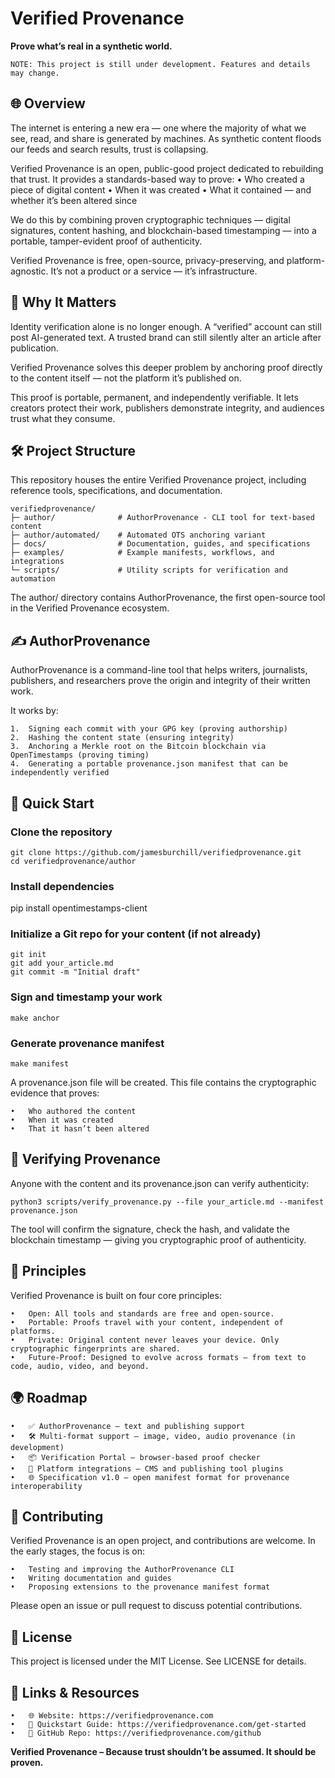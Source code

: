 # Verified Provenance

**Prove what’s real in a synthetic world.**

	NOTE: This project is still under development. Features and details may change.

## 🌐 Overview

The internet is entering a new era — one where the majority of what we see, read, and share is generated by machines. As synthetic content floods our feeds and search results, trust is collapsing.

Verified Provenance is an open, public-good project dedicated to rebuilding that trust. It provides a standards-based way to prove:
	•	Who created a piece of digital content
	•	When it was created
	•	What it contained — and whether it’s been altered since

We do this by combining proven cryptographic techniques — digital signatures, content hashing, and blockchain-based timestamping — into a portable, tamper-evident proof of authenticity.

Verified Provenance is free, open-source, privacy-preserving, and platform-agnostic. It’s not a product or a service — it’s infrastructure.

## 🧭 Why It Matters

Identity verification alone is no longer enough. A “verified” account can still post AI-generated text. A trusted brand can still silently alter an article after publication.

Verified Provenance solves this deeper problem by anchoring proof directly to the content itself — not the platform it’s published on.

This proof is portable, permanent, and independently verifiable. It lets creators protect their work, publishers demonstrate integrity, and audiences trust what they consume.

## 🛠️ Project Structure

This repository houses the entire Verified Provenance project, including reference tools, specifications, and documentation.
```
verifiedprovenance/
├─ author/              # AuthorProvenance - CLI tool for text-based content
├─ author/automated/    # Automated OTS anchoring variant
├─ docs/                # Documentation, guides, and specifications
├─ examples/            # Example manifests, workflows, and integrations
└─ scripts/             # Utility scripts for verification and automation
```

The author/ directory contains AuthorProvenance, the first open-source tool in the Verified Provenance ecosystem.

## ✍️ AuthorProvenance

AuthorProvenance is a command-line tool that helps writers, journalists, publishers, and researchers prove the origin and integrity of their written work.

It works by:

	1.	Signing each commit with your GPG key (proving authorship)
	2.	Hashing the content state (ensuring integrity)
	3.	Anchoring a Merkle root on the Bitcoin blockchain via OpenTimestamps (proving timing)
	4.	Generating a portable provenance.json manifest that can be independently verified

## 🔧 Quick Start

### Clone the repository
```
git clone https://github.com/jamesburchill/verifiedprovenance.git
cd verifiedprovenance/author
```

### Install dependencies
pip install opentimestamps-client

### Initialize a Git repo for your content (if not already)
```
git init
git add your_article.md
git commit -m "Initial draft"
```

### Sign and timestamp your work
```make anchor```

### Generate provenance manifest
```make manifest```

A provenance.json file will be created. This file contains the cryptographic evidence that proves:

	•	Who authored the content
	•	When it was created
	•	That it hasn’t been altered

## 🧪 Verifying Provenance

Anyone with the content and its provenance.json can verify authenticity:

```
python3 scripts/verify_provenance.py --file your_article.md --manifest provenance.json
```

The tool will confirm the signature, check the hash, and validate the blockchain timestamp — giving you cryptographic proof of authenticity.

## 🔐 Principles

Verified Provenance is built on four core principles:

	•	Open: All tools and standards are free and open-source.
	•	Portable: Proofs travel with your content, independent of platforms.
	•	Private: Original content never leaves your device. Only cryptographic fingerprints are shared.
	•	Future-Proof: Designed to evolve across formats — from text to code, audio, video, and beyond.

## 🌍 Roadmap

	•	✅ AuthorProvenance – text and publishing support
	•	🛠️ Multi-format support – image, video, audio provenance (in development)
	•	📦 Verification Portal – browser-based proof checker
	•	🔌 Platform integrations – CMS and publishing tool plugins
	•	🌐 Specification v1.0 – open manifest format for provenance interoperability

## 🤝 Contributing

Verified Provenance is an open project, and contributions are welcome. In the early stages, the focus is on:

	•	Testing and improving the AuthorProvenance CLI
	•	Writing documentation and guides
	•	Proposing extensions to the provenance manifest format

Please open an issue or pull request to discuss potential contributions.

## 📜 License

This project is licensed under the MIT License. See LICENSE for details.

## 📡 Links & Resources

	•	🌐 Website: https://verifiedprovenance.com
	•	📘 Quickstart Guide: https://verifiedprovenance.com/get-started
	•	📂 GitHub Repo: https://verifiedprovenance.com/github

**Verified Provenance – Because trust shouldn’t be assumed. It should be proven.**
